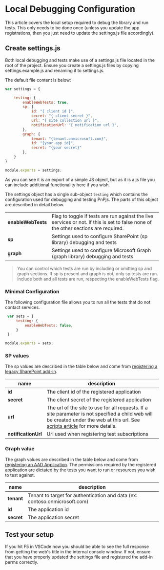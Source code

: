 # Local Debugging Configuration

This article covers the local setup required to debug the library and run tests. This only needs to be done once (unless you update the app registrations, then you just need to update the settings.js file accordingly).

## Create settings.js

Both local debugging and tests make use of a settings.js file located in the root of the project. Ensure you create a settings.js files by copying settings.example.js and renaming it to settings.js.

The default file content is below:

```js
var settings = {

    testing: {
        enableWebTests: true,
        sp: {
            id: "{ client id }",
            secret: "{ client secret }",
            url: "{ site collection url }",
            notificationUrl: "{ notification url }",
        },
        graph: {
            tenant: "{tenant.onmicrosoft.com}",
            id: "{your app id}",
            secret: "{your secret}"
        },
    }
}

module.exports = settings;
```

As you can see it is an export of a simple JS object, but as it is a js file you can include additional functionality here if you wish.

The settings object has a single sub-object `testing` which contains the configuration used for debugging and testing PnPjs. The parts of this object are described in detail below.

|||
|--|--|
|**enableWebTests**|Flag to toggle if tests are run against the live services or not. If this is set to false none of the other sections are required.|
|**sp**|Settings used to configure SharePoint (sp library) debugging and tests|
|**graph**|Settings used to configure Microsoft Graph (graph library) debugging and tests|

> You can control which tests are run by including or omitting sp and graph sections. If sp is present and graph is not, only sp tests are run. Include both and all tests are run, respecting the enableWebTests flag.

### Minimal Configuration

The following configuration file allows you to run all the tests that do not contact services.

```js
 var sets = {
     testing: {
         enableWebTests: false,
     }
 }

module.exports = sets;
```

### SP values

The sp values are described in the table below and come from [registering a legacy SharePoint add-in](../authentication/sp-app-registration.md).

|name|description|
|--|--|
|**id**|The client id of the registered application|
|**secret**|The client secret of the registered application|
|**url**|The url of the site to use for all requests. If a site parameter is not specified a child web will be created under the web at this url. See [scripts article](../npm-scripts.md) for more details.
|**notificationUrl**|Url used when registering test subscriptions

### Graph value

The graph values are described in the table below and come from [registering an AAD Application](https://docs.microsoft.com/en-us/graph/auth-register-app-v2). The permissions required by the registered application are dictated by the tests you want to run or resources you wish to test against.

|name|description|
|--|--|
|**tenant**|Tenant to target for authentication and data (ex: contoso.onmicrosoft.com)|
|**id**|The application id|
|**secret**|The application secret

## Test your setup

If you hit F5 in VSCode now you should be able to see the full response from getting the web's title in the internal console window. If not, ensure that you have properly updated the settings file and registered the add-in perms correctly.
